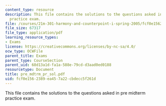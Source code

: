 ```yaml
---
content_type: resource
description: This file contains the solutions to the questions asked in pre midterm
  practice exam.
file: /courses/21m-301-harmony-and-counterpoint-i-spring-2005/fcf0e1562389ea457a22cbdecc5f261d_pre_mdtrm_pr_sol.pdf
file_size: 67317
file_type: application/pdf
learning_resource_types:
- Exams
license: https://creativecommons.org/licenses/by-nc-sa/4.0/
ocw_type: OCWFile
parent_title: Exams
parent_type: CourseSection
parent_uid: 68d13a1d-fa1a-588e-79cd-d3aad0ed0188
resourcetype: Document
title: pre_mdtrm_pr_sol.pdf
uid: fcf0e156-2389-ea45-7a22-cbdecc5f261d
---
```

This file contains the solutions to the questions asked in pre midterm practice exam.